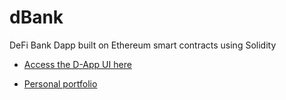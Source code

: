 # dBank
DeFi Bank Dapp built on Ethereum smart contracts using Solidity

- [Access the D-App UI here](https://itznishant.github.io/dBank/)

- [Personal portfolio](https://itznishant.github.io)

